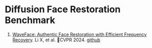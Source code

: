 # Diffusion Face Restoration Benchmark
1. [WaveFace: Authentic Face Restoration with Efficient Frequency Recovery]([https://openaccess.thecvf.com/content/CVPR2024/papers/Miao_WaveFace_Authentic_Face_Restoration_with_Efficient_Frequency_Recovery_CVPR_2024_paper.pdf](https://openaccess.thecvf.com/content/CVPR2024/papers/Miao_WaveFace_Authentic_Face_Restoration_with_Efficient_Frequency_Recovery_CVPR_2024_paper.pdf)). Li X, et al. CVPR 2024.  [github](https://yoqim.github.io/waveface_page/)
